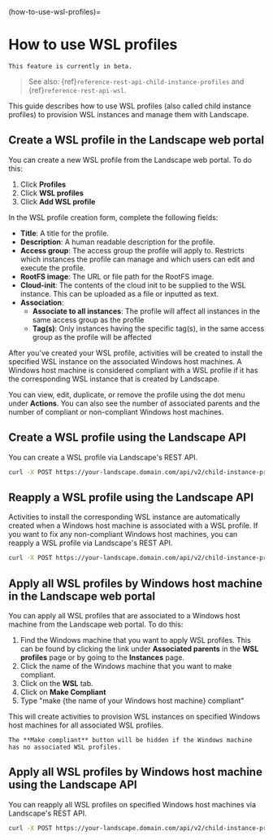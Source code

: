 (how-to-use-wsl-profiles)=

# How to use WSL profiles

```{note}
This feature is currently in beta.
```

> See also: {ref}`reference-rest-api-child-instance-profiles` and {ref}`reference-rest-api-wsl`.

This guide describes how to use WSL profiles (also called child instance profiles) to provision WSL instances and manage them with Landscape.

## Create a WSL profile in the Landscape web portal

You can create a new WSL profile from the Landscape web portal. To do this:

1. Click **Profiles**
2. Click **WSL profiles**
3. Click **Add WSL profile**

In the WSL profile creation form, complete the following fields:

- **Title**: A title for the profile.
- **Description**: A human readable description for the profile.
- **Access group**: The access group the profile will apply to. Restricts which instances the profile can manage and which users can edit and execute the profile.
- **RootFS image**: The URL or file path for the RootFS image.
- **Cloud-init**: The contents of the cloud init to be supplied to the WSL instance. This can be uploaded as a file or inputted as text.
- **Association**:
  - **Associate to all instances**: The profile will affect all instances in the same access group as the profile
  - **Tag(s)**: Only instances having the specific tag(s), in the same access group as the profile will be affected

After you've created your WSL profile, activities will be created to install the specified WSL instance on the associated Windows host machines.
A Windows host machine is considered compliant with a WSL profile if it has the corresponding WSL instance that is created by Landscape.

You can view, edit, duplicate, or remove the profile using the dot menu under **Actions**. You can also see the number of associated parents and the number of compliant or non-compliant Windows host machines.

## Create a WSL profile using the Landscape API

You can create a WSL profile via Landscape's REST API.

```bash
curl -X POST https://your-landscape.domain.com/api/v2/child-instance-profiles -H "Authorization: Bearer $JWT" -d '{"title": "JammyProfile", "description": "Jammy", "image_name": "Ubuntu-22.04", "all_computers": "true"}'
```

## Reapply a WSL profile using the Landscape API

Activities to install the corresponding WSL instance are automatically created when a Windows host machine is associated with a WSL profile.
If you want to fix any non-compliant Windows host machines, you can reapply a WSL profile via Landscape's REST API.

```bash
curl -X POST https://your-landscape.domain.com/api/v2/child-instance-profiles/JammyProfile:reapply -H "Authorization: Bearer $JWT"
```

## Apply all WSL profiles by Windows host machine in the Landscape web portal

You can apply all WSL profiles that are associated to a Windows host machine from the Landscape web portal. To do this:

1. Find the Windows machine that you want to apply WSL profiles. This can be found by clicking the link under **Associated parents** in the **WSL profiles** page or by going to the **Instances** page.
2. Click the name of the Windows machine that you want to make compliant.
3. Click on the **WSL** tab.
4. Click on **Make Compliant**
5. Type "make {the name of your Windows host machine} compliant"

This will create activities to provision WSL instances on specified Windows host machines for all associated WSL profiles.

```{note}
The **Make compliant** button will be hidden if the Windows machine has no associated WSL profiles.
```

## Apply all WSL profiles by Windows host machine using the Landscape API

You can reapply all WSL profiles on specified Windows host machines via Landscape's REST API.

```bash
curl -X POST https://your-landscape.domain.com/api/v2/child-instance-profiles/make-hosts-compliant -H "Authorization: Bearer $JWT" -d '{"host_computer_ids": [6, 15]}'
```
